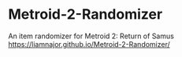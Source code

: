 # Metroid-2-Randomizer
An item randomizer for Metroid 2: Return of Samus
https://liamnajor.github.io/Metroid-2-Randomizer/
